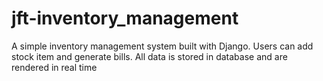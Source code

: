 # jft-inventory_management

A simple inventory management system built with Django. Users can add stock item and generate bills. All data is stored in database and are rendered in real time

